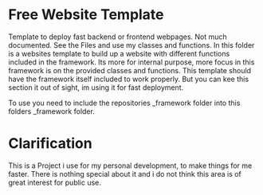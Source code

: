 # Free Website Template
Template to deploy fast backend or frontend webpages. 
Not much documented. See the Files and use my classes
and functions. In this folder is a websites template to build up a website with different functions  included in the framework. Its more for  internal purpose, more focus in this framework  is on the provided classes and functions. This  template should have the framework itself included  to work properly. But you can kee this section it  out of sight, im using it for fast deployment.

To use you need to include the repositories _framework folder into this folders _framework folder.

# Clarification

This is a Project i use for my personal development, to make things for me faster. There is nothing special about it and i do not think this area is of great interest for public use.